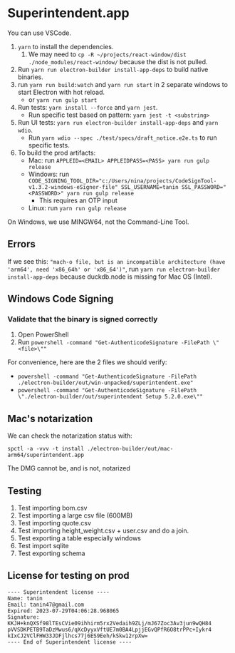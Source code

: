 Superintendent.app
====================

You can use VSCode.

1. `yarn` to install the dependencies. 
   1. We may need to `cp -R ~/projects/react-window/dist ./node_modules/react-window/` because the dist is not pulled.
2. Run `yarn run electron-builder install-app-deps` to build native binaries.
3. run `yarn run build:watch` and `yarn run start` in 2 separate windows to start Electron with hot reload.
   - or `yarn run gulp start`
4. Run tests: `yarn install --force` and `yarn jest`.
   - Run specific test based on pattern: `yarn jest -t <substring>`
5. Run UI tests: `yarn run electron-builder install-app-deps` and `yarn wdio`. 
   - Run `yarn wdio --spec ./test/specs/draft_notice.e2e.ts` to run specific tests.
4. To build the prod artifacts:
   - Mac: run `APPLEID=<EMAIL> APPLEIDPASS=<PASS> yarn run gulp release`
   - Windows: run ` CODE_SIGNING_TOOL_DIR="c:/Users/nina/projects/CodeSignTool-v1.3.2-windows-eSigner-file" SSL_USERNAME=tanin SSL_PASSWORD="<PASSWORD>" yarn run gulp release`
     - This requires an OTP input
   - Linux: run `yarn run gulp release`

On Windows, we use MINGW64, not the Command-Line Tool.

Errors
-------

If we see this: `"mach-o file, but is an incompatible architecture (have 'arm64', need 'x86_64h' or 'x86_64')"`,
run `yarn run electron-builder install-app-deps` because duckdb.node is missing for Mac OS (Intel).

Windows Code Signing
----------------------

### Validate that the binary is signed correctly

1. Open PowerShell
2. Run `powershell -command "Get-AuthenticodeSignature -FilePath \"<file>\""`

For convenience, here are the 2 files we should verify:

* `powershell -command "Get-AuthenticodeSignature -FilePath ./electron-builder/out/win-unpacked/superintendent.exe"`
* `powershell -command "Get-AuthenticodeSignature -FilePath \"./electron-builder/out/superintendent Setup 5.2.0.exe\""`

Mac's notarization
--------------------

We can check the notarization status with: 

```
spctl -a -vvv -t install ./electron-builder/out/mac-arm64/superintendent.app
```

The DMG cannot be, and is not, notarized 

Testing
--------

1. Test importing bom.csv
2. Test importing a large csv file (600MB)
3. Test importing quote.csv
4. Test importing height_weight.csv + user.csv and do a join.
5. Test exporting a table especially windows
6. Test import sqlite
7. Test exporting schema

License for testing on prod
----------------------------

```
---- Superintendent license ----
Name: tanin
Email: tanin47@gmail.com
Expired: 2023-07-29T04:06:28.968065
Signature:
KKJH+knQXSf98lTEsCVie09ihhirm5rx2Vedaih9ZLj/mJ67Zoc3Av3jun9wQH84
pVVSDKPETB9TaDzMwus6/qXcDyyxVftUE7m0BA4LpjjEGvQPfR6O8trPPc+Iykr4
kIxCJ2VClFHW33JDFjlhcs77j6ES9Eeh/kSkw12rpXw=
---- End of Superintendent license ----
```
